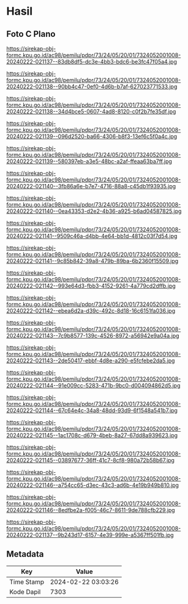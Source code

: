 # Hasil

## Foto C Plano

https://sirekap-obj-formc.kpu.go.id/ac98/pemilu/pdpr/73/24/05/20/01/7324052001008-20240222-021137--83db8df5-dc3e-4bb3-bdc6-be3fc47f05a4.jpg

https://sirekap-obj-formc.kpu.go.id/ac98/pemilu/pdpr/73/24/05/20/01/7324052001008-20240222-021138--90bb4c47-0ef0-4d6b-b7af-627023771533.jpg

https://sirekap-obj-formc.kpu.go.id/ac98/pemilu/pdpr/73/24/05/20/01/7324052001008-20240222-021138--34d4bce5-0607-4ad8-8120-c0f2b7fe35df.jpg

https://sirekap-obj-formc.kpu.go.id/ac98/pemilu/pdpr/73/24/05/20/01/7324052001008-20240222-021139--096d2520-ba66-4306-b8f3-13ef6c5f0a4c.jpg

https://sirekap-obj-formc.kpu.go.id/ac98/pemilu/pdpr/73/24/05/20/01/7324052001008-20240222-021139--580397eb-a3e5-48bc-a2af-ffeaa63ba7ff.jpg

https://sirekap-obj-formc.kpu.go.id/ac98/pemilu/pdpr/73/24/05/20/01/7324052001008-20240222-021140--3fb86a6e-b7e7-4716-88a8-c45db1f93935.jpg

https://sirekap-obj-formc.kpu.go.id/ac98/pemilu/pdpr/73/24/05/20/01/7324052001008-20240222-021140--0ea43353-d2e2-4b36-a925-b6ad04587825.jpg

https://sirekap-obj-formc.kpu.go.id/ac98/pemilu/pdpr/73/24/05/20/01/7324052001008-20240222-021141--9509c46a-d4bb-4e64-bb1d-4812c03f7d54.jpg

https://sirekap-obj-formc.kpu.go.id/ac98/pemilu/pdpr/73/24/05/20/01/7324052001008-20240222-021141--9c85b842-39a8-479b-89ba-6b2360f15509.jpg

https://sirekap-obj-formc.kpu.go.id/ac98/pemilu/pdpr/73/24/05/20/01/7324052001008-20240222-021142--993e64d3-fbb3-4152-9261-4a779cd2dffb.jpg

https://sirekap-obj-formc.kpu.go.id/ac98/pemilu/pdpr/73/24/05/20/01/7324052001008-20240222-021142--ebea6d2a-d39c-492c-8d18-16c6151fa036.jpg

https://sirekap-obj-formc.kpu.go.id/ac98/pemilu/pdpr/73/24/05/20/01/7324052001008-20240222-021143--7c9b8577-139c-4526-8972-a56942e9a04a.jpg

https://sirekap-obj-formc.kpu.go.id/ac98/pemilu/pdpr/73/24/05/20/01/7324052001008-20240222-021143--2de50417-ebbf-4d8e-a290-e5fcfebe2da5.jpg

https://sirekap-obj-formc.kpu.go.id/ac98/pemilu/pdpr/73/24/05/20/01/7324052001008-20240222-021144--91e009cc-5283-471b-9bc0-d004094862d5.jpg

https://sirekap-obj-formc.kpu.go.id/ac98/pemilu/pdpr/73/24/05/20/01/7324052001008-20240222-021144--67c64e4c-34a8-48dd-93d9-6f1548a541b7.jpg

https://sirekap-obj-formc.kpu.go.id/ac98/pemilu/pdpr/73/24/05/20/01/7324052001008-20240222-021145--1ac1708c-d679-4beb-8a27-67dd8a939623.jpg

https://sirekap-obj-formc.kpu.go.id/ac98/pemilu/pdpr/73/24/05/20/01/7324052001008-20240222-021145--03897677-36ff-41c7-8cf8-980a72b58b67.jpg

https://sirekap-obj-formc.kpu.go.id/ac98/pemilu/pdpr/73/24/05/20/01/7324052001008-20240222-021146--a754cc65-d3ec-43c3-ad6b-4e19b949b810.jpg

https://sirekap-obj-formc.kpu.go.id/ac98/pemilu/pdpr/73/24/05/20/01/7324052001008-20240222-021146--8edfbe2a-f005-46c7-8611-9de788cfb229.jpg

https://sirekap-obj-formc.kpu.go.id/ac98/pemilu/pdpr/73/24/05/20/01/7324052001008-20240222-021137--9b243d17-6157-4e39-999e-a5367ff501fb.jpg


## Metadata

| Key        | Value               |
| ---------- | ------------------- |
| Time Stamp | 2024-02-22 03:03:26 |
| Kode Dapil | 7303                |



